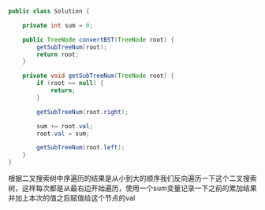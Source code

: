 ```java
public class Solution {

    private int sum = 0;

    public TreeNode convertBST(TreeNode root) {
        getSubTreeNum(root);
        return root;
    }

    private void getSubTreeNum(TreeNode root) {
        if (root == null) {
            return;
        }

        getSubTreeNum(root.right);

        sum += root.val;
        root.val = sum;

        getSubTreeNum(root.left);
    }
}
```

根据二叉搜索树中序遍历的结果是从小到大的顺序我们反向遍历一下这个二叉搜索树，这样每次都是从最右边开始遍历，使用一个sum变量记录一下之前的累加结果并加上本次的值之后赋值给这个节点的val